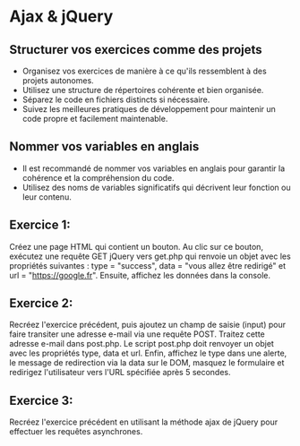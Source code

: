 # Ajax & jQuery

## Structurer vos exercices comme des projets
- Organisez vos exercices de manière à ce qu'ils ressemblent à des projets autonomes.
- Utilisez une structure de répertoires cohérente et bien organisée.
- Séparez le code en fichiers distincts si nécessaire.
- Suivez les meilleures pratiques de développement pour maintenir un code propre et facilement maintenable.

## Nommer vos variables en anglais
- Il est recommandé de nommer vos variables en anglais pour garantir la cohérence et la compréhension du code.
- Utilisez des noms de variables significatifs qui décrivent leur fonction ou leur contenu.

## Exercice 1:
Créez une page HTML qui contient un bouton.
Au clic sur ce bouton, exécutez une requête GET jQuery vers get.php qui renvoie un objet avec les propriétés suivantes : type = "success", data = "vous allez être redirigé" et url = "https://google.fr". Ensuite, affichez les données dans la console.

## Exercice 2:
Recréez l'exercice précédent, puis ajoutez un champ de saisie (input) pour faire transiter une adresse e-mail via une requête POST. Traitez cette adresse e-mail dans post.php. Le script post.php doit renvoyer un objet avec les propriétés type, data et url. Enfin, affichez le type dans une alerte, le message de redirection via la data sur le DOM, masquez le formulaire et redirigez l'utilisateur vers l'URL spécifiée après 5 secondes.

## Exercice 3:
Recréez l'exercice précédent en utilisant la méthode ajax de jQuery pour effectuer les requêtes asynchrones.
